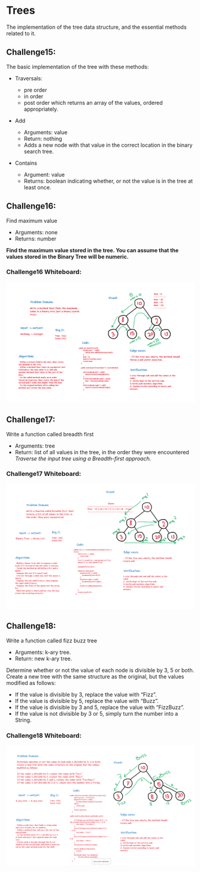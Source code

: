 # Trees
The implementation of the tree data structure, and the essential methods related to it.


## Challenge15:
The basic implementation of the tree with these methods:
+ Traversals:
    + pre order
    + in order 
    + post order which returns an array of the values, ordered appropriately.

+ Add
    + Arguments: value
    + Return: nothing
    + Adds a new node with that value in the correct location in the binary search tree.
+ Contains
    + Argument: value
    + Returns: boolean indicating whether, or not the value is in the tree at least once.



## Challenge16:
Find maximum value
+ Arguments: none
+ Returns: number

**Find the maximum value stored in the tree. 
You can assume that the values stored in the Binary Tree will be numeric.**

### Challenge16 Whiteboard:
![Challenge16](Challenge16.PNG)


## Challenge17:
Write a function called breadth first
+ Arguments: tree
+ Return: list of all values in the tree, in the order they were encountered
*Traverse the input tree using a Breadth-first approach.*
  
### Challenge17 Whiteboard:
![Challenge17](Challenge17.PNG)


## Challenge18:
Write a function called fizz buzz tree
+ Arguments: k-ary tree.
+ Return: new k-ary tree.

Determine whether or not the value of each node is divisible by 3, 5 or both. Create a new tree with the same structure as the original, but the values modified as follows:

+ If the value is divisible by 3, replace the value with “Fizz”.
+ If the value is divisible by 5, replace the value with “Buzz”.
+ If the value is divisible by 3 and 5, replace the value with “FizzBuzz”.
+ If the value is not divisible by 3 or 5, simply turn the number into a String.

### Challenge18 Whiteboard:
![Challenge18](Challenge18.PNG)

